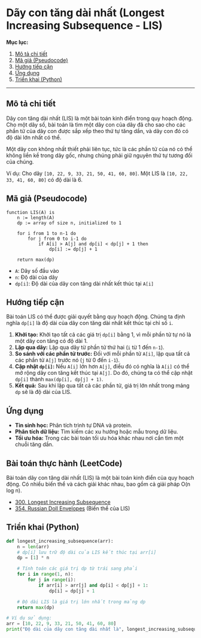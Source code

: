 
# Dãy con tăng dài nhất (Longest Increasing Subsequence - LIS)

**Mục lục:**

1.  [Mô tả chi tiết](#mô-tả-chi-tiết)
2.  [Mã giả (Pseudocode)](#mã-giả-pseudocode)
3.  [Hướng tiếp cận](#hướng-tiếp-cận)
4.  [Ứng dụng](#ứng-dụng)
5.  [Triển khai (Python)](#triển-khai-python)

---

## Mô tả chi tiết

Dãy con tăng dài nhất (LIS) là một bài toán kinh điển trong quy hoạch động. Cho một dãy số, bài toán là tìm một dãy con của dãy đã cho sao cho các phần tử của dãy con được sắp xếp theo thứ tự tăng dần, và dãy con đó có độ dài lớn nhất có thể.

Một dãy con không nhất thiết phải liên tục, tức là các phần tử của nó có thể không liền kề trong dãy gốc, nhưng chúng phải giữ nguyên thứ tự tương đối của chúng.

Ví dụ: Cho dãy `[10, 22, 9, 33, 21, 50, 41, 60, 80]`. Một LIS là `[10, 22, 33, 41, 60, 80]` có độ dài là 6.

## Mã giả (Pseudocode)

```
function LIS(A) is
    n := length(A)
    dp := array of size n, initialized to 1

    for i from 1 to n-1 do
        for j from 0 to i-1 do
            if A[i] > A[j] and dp[i] < dp[j] + 1 then
                dp[i] := dp[j] + 1

    return max(dp)
```

*   `A`: Dãy số đầu vào
*   `n`: Độ dài của dãy
*   `dp[i]`: Độ dài của dãy con tăng dài nhất kết thúc tại `A[i]`

## Hướng tiếp cận

Bài toán LIS có thể được giải quyết bằng quy hoạch động. Chúng ta định nghĩa `dp[i]` là độ dài của dãy con tăng dài nhất kết thúc tại chỉ số `i`.

1.  **Khởi tạo:** Khởi tạo tất cả các giá trị `dp[i]` bằng 1, vì mỗi phần tử tự nó là một dãy con tăng có độ dài 1.
2.  **Lặp qua dãy:** Lặp qua dãy từ phần tử thứ hai (`i` từ 1 đến `n-1`).
3.  **So sánh với các phần tử trước:** Đối với mỗi phần tử `A[i]`, lặp qua tất cả các phần tử `A[j]` trước nó (`j` từ 0 đến `i-1`).
4.  **Cập nhật `dp[i]`:** Nếu `A[i]` lớn hơn `A[j]`, điều đó có nghĩa là `A[i]` có thể mở rộng dãy con tăng kết thúc tại `A[j]`. Do đó, chúng ta có thể cập nhật `dp[i]` thành `max(dp[i], dp[j] + 1)`.
5.  **Kết quả:** Sau khi lặp qua tất cả các phần tử, giá trị lớn nhất trong mảng `dp` sẽ là độ dài của LIS.

## Ứng dụng

*   **Tin sinh học:** Phân tích trình tự DNA và protein.
*   **Phân tích dữ liệu:** Tìm kiếm các xu hướng hoặc mẫu trong dữ liệu.
*   **Tối ưu hóa:** Trong các bài toán tối ưu hóa khác nhau nơi cần tìm một chuỗi tăng dần.

## Bài toán thực hành (LeetCode)

Bài toán dãy con tăng dài nhất (LIS) là một bài toán kinh điển của quy hoạch động. Có nhiều biến thể và cách giải khác nhau, bao gồm cả giải pháp O(n log n).

*   [300. Longest Increasing Subsequence](https://leetcode.com/problems/longest-increasing-subsequence/)
*   [354. Russian Doll Envelopes](https://leetcode.com/problems/russian-doll-envelopes/) (Biến thể của LIS)

## Triển khai (Python)

```python
def longest_increasing_subsequence(arr):
    n = len(arr)
    # dp[i] lưu trữ độ dài của LIS kết thúc tại arr[i]
    dp = [1] * n

    # Tính toán các giá trị dp từ trái sang phải
    for i in range(1, n):
        for j in range(i):
            if arr[i] > arr[j] and dp[i] < dp[j] + 1:
                dp[i] = dp[j] + 1

    # Độ dài LIS là giá trị lớn nhất trong mảng dp
    return max(dp)

# Ví dụ sử dụng:
arr = [10, 22, 9, 33, 21, 50, 41, 60, 80]
print("Độ dài của dãy con tăng dài nhất là", longest_increasing_subsequence(arr))
```
